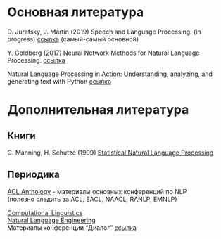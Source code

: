 # Основная литература 

D. Jurafsky, J. Martin (2019) Speech and Language Processing. (in progress) [ссылка](https://web.stanford.edu/~jurafsky/slp3/)  (самый-самый основной)

Y. Goldberg (2017) Neural Network Methods  for Natural Language Processing. [ссылка](https://yadi.sk/i/Kb3O5yny2lNFzA)

Natural Language Processing in Action: Understanding, analyzing, and generating text with Python [ссылка](https://yadi.sk/i/nUvXKqfYevnwgA) 

# Дополнительная литература 
## Книги 
C. Manning, H. Schutze (1999) [Statistical Natural Language Processing](https://nlp.stanford.edu/fsnlp/)  
## Периодика 
[ACL Anthology](http://www.aclweb.org/anthology/) - материалы основных конференций по NLP  
(полезно следить за ACL, EACL, NAACL, RANLP, EMNLP)

[Computational Linguistics](https://www.mitpressjournals.org/loi/coli)  
[Natural Language Engineering](https://www.cambridge.org/core/journals/natural-language-engineering)  
Материалы конференции “Диалог” [ссылка](http://www.dialog-21.ru/digests)  

